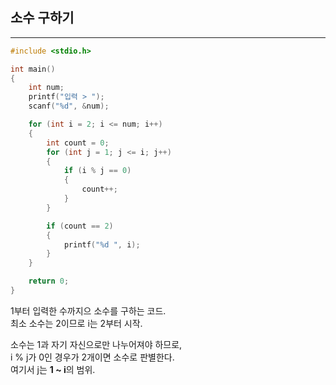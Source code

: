 ## **소수 구하기**

___

```c
#include <stdio.h>

int main()
{
    int num;
    printf("입력 > ");
    scanf("%d", &num);

    for (int i = 2; i <= num; i++)
    {
        int count = 0;
        for (int j = 1; j <= i; j++)
        {
            if (i % j == 0)
            {
                count++;
            }
        }

        if (count == 2)
        {
            printf("%d ", i);
        }
    }

    return 0;
}
```
1부터 입력한 수까지으 소수를 구하는 코드.  
최소 소수는 2이므로 i는 2부터 시작.

소수는 1과 자기 자신으로만 나누어져야 하므로,  
i % j가 0인 경우가 2개이면 소수로 판별한다.  
여기서 j는 **1 ~ i**의 범위.
